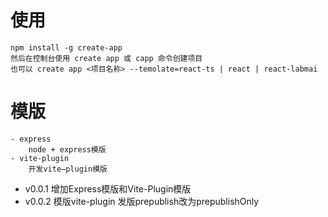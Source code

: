 # 使用
    npm install -g create-app
    然后在控制台使用 create app 或 capp 命令创建项目
    也可以 create app <项目名称> --temolate=react-ts | react | react-labmai

# 模版
    - express
        node + express模版
    - vite-plugin
        开发vite—plugin模版

- v0.0.1
    增加Express模版和Vite-Plugin模版
- v0.0.2
    模版vite-plugin 发版prepublish改为prepublishOnly
